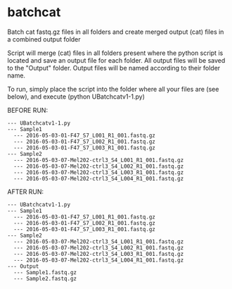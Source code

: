 # batchcat
Batch cat fastq.gz files in all folders and create merged output (cat) files in a combined output folder

Script will merge (cat) files in all folders present where the python script is located and save an output file for each folder. All output files will be saved to the "Output" folder. Output files will be named according to their folder name.

To run, simply place the script into the folder where all your files are (see below), and execute (python UBatchcatv1-1.py)

BEFORE RUN:

    --- UBatchcatv1-1.py
    --- Sample1
      --- 2016-05-03-01-F47_S7_L001_R1_001.fastq.gz
      --- 2016-05-03-01-F47_S7_L002_R1_001.fastq.gz
      --- 2016-05-03-01-F47_S7_L003_R1_001.fastq.gz
    --- Sample2
      --- 2016-05-03-07-Mel202-ctrl3_S4_L001_R1_001.fastq.gz
      --- 2016-05-03-07-Mel202-ctrl3_S4_L002_R1_001.fastq.gz
      --- 2016-05-03-07-Mel202-ctrl3_S4_L003_R1_001.fastq.gz
      --- 2016-05-03-07-Mel202-ctrl3_S4_L004_R1_001.fastq.gz
    

AFTER RUN:

    --- UBatchcatv1-1.py
    --- Sample1
      --- 2016-05-03-01-F47_S7_L001_R1_001.fastq.gz
      --- 2016-05-03-01-F47_S7_L002_R1_001.fastq.gz
      --- 2016-05-03-01-F47_S7_L003_R1_001.fastq.gz
    --- Sample2
      --- 2016-05-03-07-Mel202-ctrl3_S4_L001_R1_001.fastq.gz
      --- 2016-05-03-07-Mel202-ctrl3_S4_L002_R1_001.fastq.gz
      --- 2016-05-03-07-Mel202-ctrl3_S4_L003_R1_001.fastq.gz
      --- 2016-05-03-07-Mel202-ctrl3_S4_L004_R1_001.fastq.gz
    --- Output
      --- Sample1.fastq.gz
      --- Sample2.fastq.gz
